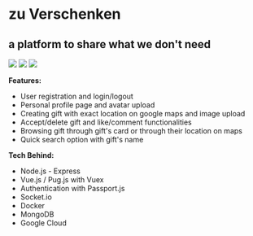 # zu Verschenken
## a platform to share what we don't need

<img src='https://i.imgur.com/U4Y78mM.gif'/>
<img src='https://i.imgur.com/EFWc2WV.gif'/>
<img src='https://i.imgur.com/LcozO90.gif'/>

**Features:**
- User registration and login/logout
- Personal profile page and avatar upload
- Creating gift with exact location on google maps and image upload
- Accept/delete gift and like/comment functionalities
- Browsing gift through gift's card or through their location on maps
- Quick search option with gift's name

**Tech Behind:**
- Node.js - Express
- Vue.js / Pug.js with Vuex
- Authentication with Passport.js
- Socket.io
- Docker
- MongoDB
- Google Cloud

